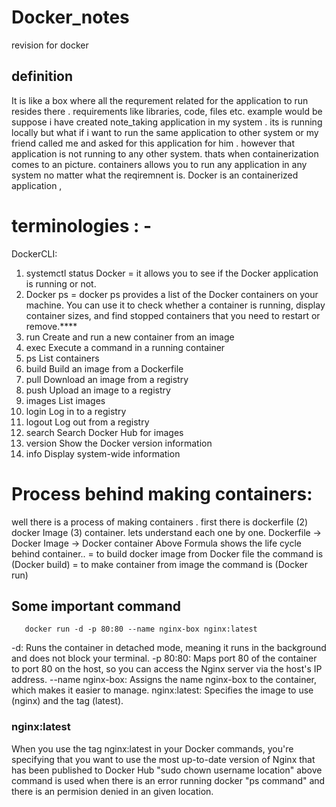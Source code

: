 # Docker_notes
revision for docker
## definition
It is like a box where all the requrement related for the application to run resides there . requirements like libraries, code, files etc. example would be suppose i have created note_taking application in my system . its is running locally but what if i want to run the same application to other system or my friend called me and asked for this application for him . however that application is not running to any other system. thats when containerization comes to an picture. containers allows you to run any application in any system no matter what the reqiremnent is. Docker is an containerized application ,
# terminologies : -
DockerCLI:
1) systemctl status Docker = it allows you to see if the Docker application is running or not.
2) Docker ps = docker ps provides a list of the Docker containers on your machine. You can use it to check whether a     container is running, display container sizes, and find stopped containers that you need to restart or remove.****
3)   run         Create and run a new container from an image
4)   exec        Execute a command in a running container
5)   ps          List containers
6)   build       Build an image from a Dockerfile
7)   pull        Download an image from a registry
8)   push        Upload an image to a registry
9)   images      List images
10)  login       Log in to a registry
11)  logout      Log out from a registry
12)  search      Search Docker Hub for images
13)  version     Show the Docker version information
15)  info        Display system-wide information

# Process behind making containers:
well there is a process of making containers . first there is dockerfile (2) docker Image (3) container. lets understand each one by one.
Dockerfile -> Docker Image -> Docker container
Above Formula shows the life cycle behind container..
= to build docker image from Docker file the command is (Docker build)
= to make container from image the command is (Docker run)
## Some important command
       docker run -d -p 80:80 --name nginx-box nginx:latest
-d: Runs the container in detached mode, meaning it runs in the background and does not block your terminal.
-p 80:80: Maps port 80 of the container to port 80 on the host, so you can access the Nginx server via the host's IP address.
--name nginx-box: Assigns the name nginx-box to the container, which makes it easier to manage.
nginx:latest: Specifies the image to use (nginx) and the tag (latest).
### nginx:latest 
When you use the tag nginx:latest in your Docker commands, you're specifying that you want to use the most up-to-date version of Nginx that has been published to Docker Hub
                      "sudo chown username location"
above command is used when there is an error running docker "ps command" and there is an permision denied in an given location.
